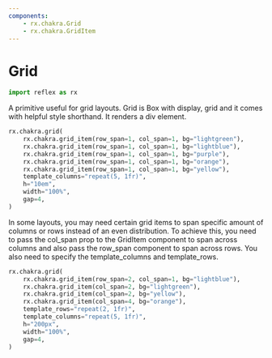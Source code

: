 ```yaml
---
components:
    - rx.chakra.Grid
    - rx.chakra.GridItem
---
```


# Grid

```python exec
import reflex as rx
```

A primitive useful for grid layouts. Grid is Box with display, grid and it comes with helpful style shorthand. It renders a div element.

```python demo
rx.chakra.grid(
    rx.chakra.grid_item(row_span=1, col_span=1, bg="lightgreen"),
    rx.chakra.grid_item(row_span=1, col_span=1, bg="lightblue"),
    rx.chakra.grid_item(row_span=1, col_span=1, bg="purple"),
    rx.chakra.grid_item(row_span=1, col_span=1, bg="orange"),
    rx.chakra.grid_item(row_span=1, col_span=1, bg="yellow"),
    template_columns="repeat(5, 1fr)",
    h="10em",
    width="100%",
    gap=4,
)
```

In some layouts, you may need certain grid items to span specific amount of columns or rows instead of an even distribution. To achieve this, you need to pass the col_span prop to the GridItem component to span across columns and also pass the row_span component to span across rows. You also need to specify the template_columns and template_rows.

```python demo
rx.chakra.grid(
    rx.chakra.grid_item(row_span=2, col_span=1, bg="lightblue"),
    rx.chakra.grid_item(col_span=2, bg="lightgreen"),
    rx.chakra.grid_item(col_span=2, bg="yellow"),
    rx.chakra.grid_item(col_span=4, bg="orange"),
    template_rows="repeat(2, 1fr)",
    template_columns="repeat(5, 1fr)",
    h="200px",
    width="100%",
    gap=4,
)
```
